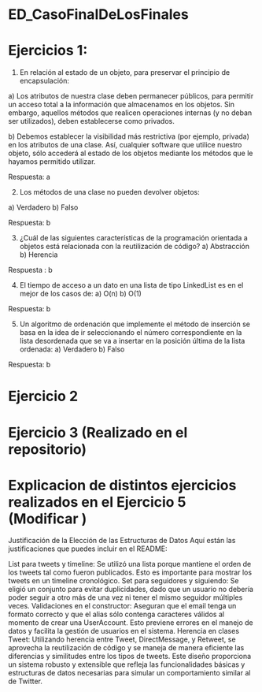 # ED_CasoFinalDeLosFinales

# Ejercicios 1: 

1)	En relación al estado de un objeto, para preservar el principio de encapsulación:

a)	Los atributos de nuestra clase deben permanecer públicos, para permitir un acceso total a la información que almacenamos en los objetos. Sin embargo, aquellos métodos que realicen operaciones internas (y no deban ser utilizados), deben establecerse como privados.

b)	Debemos establecer la visibilidad más restrictiva (por ejemplo, privada) en los atributos de una clase. Así, cualquier software que utilice nuestro objeto, sólo accederá al estado de los objetos mediante los métodos que le hayamos permitido utilizar.

Respuesta: a 

2)	Los métodos de una clase no pueden devolver objetos:

a)	Verdadero
b)	Falso

Respuesta: b 

 3)	¿Cuál de las siguientes características de la programación orientada a objetos está relacionada con la reutilización de código?
a)	Abstracción
b)	Herencia

Respuesta : b 

4)	El tiempo de acceso a un dato en una lista de tipo LinkedList es en el mejor de los casos de:
a)	O(n)
b)	O(1)

Respuesta: b

5)	Un algoritmo de ordenación que implemente el método de inserción se basa en la idea de ir seleccionando el número correspondiente en la lista desordenada que se va a insertar en la posición última de la lista ordenada:
a)	Verdadero
b)	Falso

Respuesta: b

# Ejercicio 2 

# Ejercicio 3 (Realizado en el repositorio) 








# Explicacion de distintos ejercicios realizados en el Ejercicio 5 (Modificar ) 

Justificación de la Elección de las Estructuras de Datos
Aquí están las justificaciones que puedes incluir en el README:

List<Tweet> para tweets y timeline: Se utilizó una lista porque mantiene el orden de los tweets tal como fueron publicados. Esto es importante para mostrar los tweets en un timeline cronológico.
Set<UserAccount> para seguidores y siguiendo: Se eligió un conjunto para evitar duplicidades, dado que un usuario no debería poder seguir a otro más de una vez ni tener el mismo seguidor múltiples veces.
Validaciones en el constructor: Aseguran que el email tenga un formato correcto y que el alias sólo contenga caracteres válidos al momento de crear una UserAccount. Esto previene errores en el manejo de datos y facilita la gestión de usuarios en el sistema.
Herencia en clases Tweet: Utilizando herencia entre Tweet, DirectMessage, y Retweet, se aprovecha la reutilización de código y se maneja de manera eficiente las diferencias y similitudes entre los tipos de tweets.
Este diseño proporciona un sistema robusto y extensible que refleja las funcionalidades básicas y estructuras de datos necesarias para simular un comportamiento similar al de Twitter.


